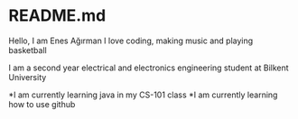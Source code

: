 # README.md

Hello, I am Enes Ağırman
I love coding, making music and playing basketball

I am a second year electrical and electronics engineering student at Bilkent University

*I am currently learning java in my CS-101 class
*I am currently learning how to use github

